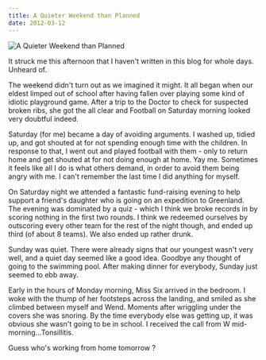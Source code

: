 ```yaml
---
title: A Quieter Weekend than Planned
date: 2012-03-12
---
```


![A Quieter Weekend than Planned](https://source.unsplash.com/qTpc0Vj4YoE/1600x900)

It struck me this afternoon that I haven't written in this blog for whole days. Unheard of.

The weekend didn't turn out as we imagined it might. It all began when our eldest limped out of school after having fallen over playing some kind of idiotic playground game. After a trip to the Doctor to check for suspected broken ribs, she got the all clear and Football on Saturday morning looked very doubtful indeed.

Saturday (for me) became a day of avoiding arguments. I washed up, tidied up, and got shouted at for not spending enough time with the children. In response to that, I went out and played football with them - only to return home and get shouted at for not doing enough at home. Yay me. Sometimes it feels like all I do is what others demand, in order to avoid them being angry with me. I can't remember the last time I did anything for myself.

On Saturday night we attended a fantastic fund-raising evening to help support a friend's daughter who is going on an expedition to Greenland. The evening was dominated by a quiz - which I think we broke records in by scoring nothing in the first two rounds. I think we redeemed ourselves by outscoring every other team for the rest of the night though, and ended up third (of about 8 teams). We also ended up rather drunk.

Sunday was quiet. There were already signs that our youngest wasn't very well, and a quiet day seemed like a good idea. Goodbye any thought of going to the swimming pool. After making dinner for everybody, Sunday just seemed to ebb away.

Early in the hours of Monday morning, Miss Six arrived in the bedroom. I woke with the thump of her footsteps across the landing, and smiled as she climbed between myself and Wend. Moments after wriggling under the covers she was snoring. By the time everybody else was getting up, it was obvious she wasn't going to be in school. I received the call from W mid-morning...Tonsillitis.

Guess who's working from home tomorrow ?